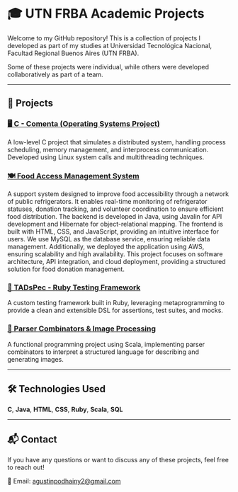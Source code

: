 # 🎓 UTN FRBA Academic Projects  

Welcome to my GitHub repository! This is a collection of projects I developed as part of my studies at Universidad Tecnológica Nacional, Facultad Regional Buenos Aires (UTN FRBA).  

Some of these projects were individual, while others were developed collaboratively as part of a team.  

---

## 📌 Projects  

<h3><a href="https://github.com/AgustinPodhainy/UTN-FRBA-Academic-Projects/tree/main/2024/Sistemas%20Operativos">🖥️ C - Comenta (Operating Systems Project)</a></h3> 
A low-level C project that simulates a distributed system, handling process scheduling, memory management,  
and interprocess communication. Developed using Linux system calls and multithreading techniques.  

<h3><a href="https://github.com/AgustinPodhainy/UTN-FRBA-Academic-Projects/tree/main/2024/Dise%C3%B1o%20de%20Sistemas">🍽️ Food Access Management System</a></h3>  
A support system designed to improve food accessibility through a network of public refrigerators. It enables real-time monitoring of refrigerator statuses, donation tracking, and volunteer coordination to ensure efficient food distribution. The backend is developed in Java, using Javalin for API development and Hibernate for object-relational mapping. The frontend is built with HTML, CSS, and JavaScript, providing an intuitive interface for users. We use MySQL as the database service, ensuring reliable data management.  
Additionally, we deployed the application using AWS, ensuring scalability and high availability.  
This project focuses on software architecture, API integration, and cloud deployment, providing a structured solution for food donation management.

<h3><a href="https://github.com/AgustinPodhainy/UTN-FRBA-Academic-Projects/tree/main/2024/T%C3%A9cnicas%20Avanzadas%20de%20Programaci%C3%B3n/ruby">🧪 TADsPec - Ruby Testing Framework</a></h3>  
A custom testing framework built in Ruby, leveraging metaprogramming to provide a clean and extensible DSL  
for assertions, test suites, and mocks.  

<h3><a href="https://github.com/AgustinPodhainy/UTN-FRBA-Academic-Projects/tree/main/2024/T%C3%A9cnicas%20Avanzadas%20de%20Programaci%C3%B3n/scala">🎨 Parser Combinators & Image Processing</a></h3>  
A functional programming project using Scala, implementing parser combinators to interpret a  
structured language for describing and generating images.  

---

## 🛠️ Technologies Used  
**C**, **Java**, **HTML**, **CSS**, **Ruby**, **Scala**, **SQL**  

---

## 📬 Contact  
If you have any questions or want to discuss any of these projects, feel free to reach out!

📧 Email: [agustinpodhainy2@gmail.com](mailto:agustinpodhainy2@gmail.com)
##

